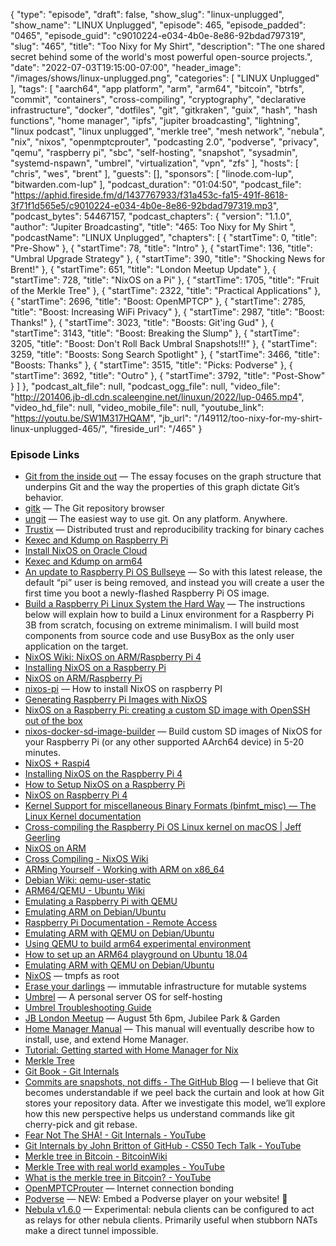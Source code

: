 {
  "type": "episode",
  "draft": false,
  "show_slug": "linux-unplugged",
  "show_name": "LINUX Unplugged",
  "episode": 465,
  "episode_padded": "0465",
  "episode_guid": "c9010224-e034-4b0e-8e86-92bdad797319",
  "slug": "465",
  "title": "Too Nixy for My Shirt",
  "description": "The one shared secret behind some of the world's most powerful open-source projects.",
  "date": "2022-07-03T19:15:00-07:00",
  "header_image": "/images/shows/linux-unplugged.png",
  "categories": [
    "LINUX Unplugged"
  ],
  "tags": [
    "aarch64",
    "app platform",
    "arm",
    "arm64",
    "bitcoin",
    "btrfs",
    "commit",
    "containers",
    "cross-compiling",
    "cryptography",
    "declarative infrastructure",
    "docker",
    "dotfiles",
    "git",
    "gitkraken",
    "guix",
    "hash",
    "hash functions",
    "home manager",
    "ipfs",
    "jupiter broadcasting",
    "lightning",
    "linux podcast",
    "linux unplugged",
    "merkle tree",
    "mesh network",
    "nebula",
    "nix",
    "nixos",
    "openmptcprouter",
    "podcasting 2.0",
    "podverse",
    "privacy",
    "qemu",
    "raspberry pi",
    "sbc",
    "self-hosting",
    "snapshot",
    "sysadmin",
    "systemd-nspawn",
    "umbrel",
    "virtualization",
    "vpn",
    "zfs"
  ],
  "hosts": [
    "chris",
    "wes",
    "brent"
  ],
  "guests": [],
  "sponsors": [
    "linode.com-lup",
    "bitwarden.com-lup"
  ],
  "podcast_duration": "01:04:50",
  "podcast_file": "https://aphid.fireside.fm/d/1437767933/f31a453c-fa15-491f-8618-3f71f1d565e5/c9010224-e034-4b0e-8e86-92bdad797319.mp3",
  "podcast_bytes": 54467157,
  "podcast_chapters": {
    "version": "1.1.0",
    "author": "Jupiter Broadcasting",
    "title": "465: Too Nixy for My Shirt ",
    "podcastName": "LINUX Unplugged",
    "chapters": [
      {
        "startTime": 0,
        "title": "Pre-Show"
      },
      {
        "startTime": 78,
        "title": "Intro"
      },
      {
        "startTime": 136,
        "title": "Umbral Upgrade Strategy"
      },
      {
        "startTime": 390,
        "title": "Shocking News for Brent!"
      },
      {
        "startTime": 651,
        "title": "London Meetup Update"
      },
      {
        "startTime": 728,
        "title": "NixOS on a Pi"
      },
      {
        "startTime": 1705,
        "title": "Fruit of the Merkle Tree"
      },
      {
        "startTime": 2322,
        "title": "Practical Applications"
      },
      {
        "startTime": 2696,
        "title": "Boost: OpenMPTCP"
      },
      {
        "startTime": 2785,
        "title": "Boost: Increasing WiFi Privacy"
      },
      {
        "startTime": 2987,
        "title": "Boost: Thanks!"
      },
      {
        "startTime": 3023,
        "title": "Boosts: Git'ing Gud"
      },
      {
        "startTime": 3143,
        "title": "Boost: Breaking the Slump"
      },
      {
        "startTime": 3205,
        "title": "Boost: Don't Roll Back Umbral Snapshots!!!"
      },
      {
        "startTime": 3259,
        "title": "Boosts: Song Search Spotlight"
      },
      {
        "startTime": 3466,
        "title": "Boosts: Thanks"
      },
      {
        "startTime": 3515,
        "title": "Picks: Podverse"
      },
      {
        "startTime": 3692,
        "title": "Outro"
      },
      {
        "startTime": 3792,
        "title": "Post-Show"
      }
    ]
  },
  "podcast_alt_file": null,
  "podcast_ogg_file": null,
  "video_file": "http://201406.jb-dl.cdn.scaleengine.net/linuxun/2022/lup-0465.mp4",
  "video_hd_file": null,
  "video_mobile_file": null,
  "youtube_link": "https://youtu.be/SW1M317HQAM",
  "jb_url": "/149112/too-nixy-for-my-shirt-linux-unplugged-465/",
  "fireside_url": "/465"
}


### Episode Links

  * [Git from the inside out](https://codewords.recurse.com/issues/two/git-from-the-inside-out "Git from the inside out") — The essay focuses on the graph structure that underpins Git and the way the properties of this graph dictate Git’s behavior.
  * [gitk](https://git-scm.com/docs/gitk "gitk") — The Git repository browser
  * [ungit](https://github.com/FredrikNoren/ungit "ungit") — The easiest way to use git. On any platform. Anywhere.
  * [Trustix](https://github.com/tweag/trustix "Trustix") — Distributed trust and reproducibility tracking for binary caches
  * [Kexec and Kdump on Raspberry Pi](https://nstarke.github.io/linux/kernel/kexec/kdump/raspberry-pi/2021/04/02/kexec-and-kdump-on-raspberry-pi.html "Kexec and Kdump on Raspberry Pi")
  * [Install NixOS on Oracle Cloud](https://mdleom.com/blog/2021/03/09/nixos-oracle/ "Install NixOS on Oracle Cloud")
  * [Kexec and Kdump on arm64](https://medium.com/@christina.jacob.koikara/kexec-and-kdump-on-arm64-e456132d410f "Kexec and Kdump on arm64")
  * [An update to Raspberry Pi OS Bullseye](https://www.raspberrypi.com/news/raspberry-pi-bullseye-update-april-2022/ "An update to Raspberry Pi OS Bullseye") — So with this latest release, the default “pi” user is being removed, and instead you will create a user the first time you boot a newly-flashed Raspberry Pi OS image.
  * [Build a Raspberry Pi Linux System the Hard Way](https://rickcarlino.com/2021/build-a-raspbery-pi-linux-system-the-hard-way.html "Build a Raspberry Pi Linux System the Hard Way") — The instructions below will explain how to build a Linux environment for a Raspberry Pi 3B from scratch, focusing on extreme minimalism. I will build most components from source code and use BusyBox as the only user application on the target.
  * [NixOS Wiki: NixOS on ARM/Raspberry Pi 4](https://wiki.nixos.org/wiki/NixOS_on_ARM/Raspberry_Pi_4 "NixOS Wiki: NixOS on ARM/Raspberry Pi 4")
  * [Installing NixOS on a Raspberry Pi](https://nix.dev/tutorials/installing-nixos-on-a-raspberry-pi "Installing NixOS on a Raspberry Pi")
  * [NixOS on ARM/Raspberry Pi](https://wiki.nixos.org/wiki/NixOS_on_ARM/Raspberry_Pi "NixOS on ARM/Raspberry Pi")
  * [nixos-pi](https://github.com/lucernae/nixos-pi "nixos-pi") — How to install NixOS on raspberry PI
  * [Generating Raspberry Pi Images with NixOS](https://pablo.tools/blog/computers/nixos-generate-raspberry-images/ "Generating Raspberry Pi Images with NixOS")
  * [NixOS on a Raspberry Pi: creating a custom SD image with OpenSSH out of the box](https://rbf.dev/blog/2020/05/custom-nixos-build-for-raspberry-pis/ "NixOS on a Raspberry Pi: creating a custom SD image with OpenSSH out of the box")
  * [nixos-docker-sd-image-builder](https://github.com/Robertof/nixos-docker-sd-image-builder "nixos-docker-sd-image-builder") — Build custom SD images of NixOS for your Raspberry Pi (or any other supported AArch64 device) in 5-20 minutes.
  * [NixOS + Raspi4](https://gist.github.com/chrisanthropic/2e6d3645f20da8fd4c1f122113f89c06 "NixOS + Raspi4")
  * [Installing NixOS on the Raspberry Pi 4](https://mgdm.net/weblog/nixos-on-raspberry-pi-4/ "Installing NixOS on the Raspberry Pi 4")
  * [How to Setup NixOS on a Raspberry Pi](https://blog.hendrikmaus.dev/setup-nixos-on-a-raspberry-pi/ "How to Setup NixOS on a Raspberry Pi")
  * [NixOS on Raspberry Pi 4](https://jamesguthrie.ch/blog/nixos-on-raspberry-pi/ "NixOS on Raspberry Pi 4")
  * [Kernel Support for miscellaneous Binary Formats (binfmt_misc) — The Linux Kernel documentation](https://www.kernel.org/doc/html/latest/admin-guide/binfmt-misc.html "Kernel Support for miscellaneous Binary Formats \(binfmt_misc\) — The Linux Kernel documentation")
  * [Cross-compiling the Raspberry Pi OS Linux kernel on macOS | Jeff Geerling](https://www.jeffgeerling.com/blog/2020/cross-compiling-raspberry-pi-os-linux-kernel-on-macos "Cross-compiling the Raspberry Pi OS Linux kernel on macOS | Jeff Geerling")
  * [NixOS on ARM](https://wiki.nixos.org/wiki/NixOS_on_ARM "NixOS on ARM")
  * [Cross Compiling - NixOS Wiki](https://wiki.nixos.org/wiki/Cross_Compiling "Cross Compiling - NixOS Wiki")
  * [ARMing Yourself - Working with ARM on x86_64](https://codepyre.com/2019/12/arming-yourself/ "ARMing Yourself - Working with ARM on x86_64")
  * [Debian Wiki: qemu-user-static](https://wiki.debian.org/RaspberryPi/qemu-user-static "Debian Wiki: qemu-user-static")
  * [ARM64/QEMU - Ubuntu Wiki](https://wiki.ubuntu.com/ARM64/QEMU "ARM64/QEMU - Ubuntu Wiki")
  * [Emulating a Raspberry Pi with QEMU](https://gist.github.com/plembo/c4920016312f058209f5765cb9a3a25e "Emulating a Raspberry Pi with QEMU")
  * [Emulating ARM on Debian/Ubuntu](https://gist.github.com/bruce30262/e0f12eddea638efe7332 "Emulating ARM on Debian/Ubuntu")
  * [Raspberry Pi Documentation - Remote Access](https://www.raspberrypi.com/documentation/computers/remote-access.html "Raspberry Pi Documentation - Remote Access")
  * [Emulating ARM with QEMU on Debian/Ubuntu](https://junyelee.blogspot.com/2021/01/emulating-arm-with-qemu-on-debianubuntu.html "Emulating ARM with QEMU on Debian/Ubuntu")
  * [Using QEMU to build arm64 experimental environment](https://chowdera.com/2021/06/20210613225612211i.html "Using QEMU to build arm64 experimental environment")
  * [How to set up an ARM64 playground on Ubuntu 18.04](https://offlinemark.com/2020/06/24/how-to-set-up-an-arm64-playground-on-ubuntu-18-04/ "How to set up an ARM64 playground on Ubuntu 18.04")
  * [Emulating ARM with QEMU on Debian/Ubuntu](https://gist.github.com/luk6xff/9f8d2520530a823944355e59343eadc1 "Emulating ARM with QEMU on Debian/Ubuntu")
  * [NixOS](https://elis.nu/blog/2020/05/nixos-tmpfs-as-root/ "NixOS") — tmpfs as root
  * [Erase your darlings](https://grahamc.com/blog/erase-your-darlings "Erase your darlings") — immutable infrastructure for mutable systems
  * [Umbrel](https://umbrel.com/ "Umbrel") — A personal server OS for self-hosting
  * [Umbrel Troubleshooting Guide](https://community.getumbrel.com/t/umbrel-troubleshooting-guide/3632 "Umbrel Troubleshooting Guide")
  * [JB London Meetup](https://www.meetup.com/jupiterbroadcasting/events/286056077/ "JB London Meetup") — August 5th 6pm, Jubilee Park & Garden
  * [Home Manager Manual](https://rycee.gitlab.io/home-manager/index.html#sec-install-standalone "Home Manager Manual") — This manual will eventually describe how to install, use, and extend Home Manager.
  * [Tutorial: Getting started with Home Manager for Nix](https://ghedam.at/24353/tutorial-getting-started-with-home-manager-for-nix "Tutorial: Getting started with Home Manager for Nix")
  * [Merkle Tree](https://en.m.wikipedia.org/wiki/Merkle_tree "Merkle Tree")
  * [Git Book - Git Internals](https://git-scm.com/book/en/v2/Git-Internals-Plumbing-and-Porcelain "Git Book - Git Internals")
  * [Commits are snapshots, not diffs - The GitHub Blog](https://github.blog/2020-12-17-commits-are-snapshots-not-diffs/ "Commits are snapshots, not diffs - The GitHub Blog") — I believe that Git becomes understandable if we peel back the curtain and look at how Git stores your repository data. After we investigate this model, we’ll explore how this new perspective helps us understand commands like git cherry-pick and git rebase.
  * [Fear Not The SHA! - Git Internals - YouTube](https://www.youtube.com/watch?v=P6jD966jzlk "Fear Not The SHA! - Git Internals - YouTube")
  * [Git Internals by John Britton of GitHub - CS50 Tech Talk - YouTube](https://www.youtube.com/watch?v=lG90LZotrpo "Git Internals by John Britton of GitHub - CS50 Tech Talk - YouTube")
  * [Merkle tree in Bitcoin - BitcoinWiki](https://en.bitcoinwiki.org/wiki/Merkle_tree "Merkle tree in Bitcoin - BitcoinWiki")
  * [Merkle Tree with real world examples - YouTube](https://www.youtube.com/watch?v=qHMLy5JjbjQ "Merkle Tree with real world examples - YouTube")
  * [What is the merkle tree in Bitcoin? - YouTube](https://www.youtube.com/watch?v=V6gLY-1G4Mc&t=8s "What is the merkle tree in Bitcoin? - YouTube")
  * [OpenMPTCProuter](https://www.openmptcprouter.com/ "OpenMPTCProuter") — Internet connection bonding
  * [Podverse](https://podcastindex.social/@podverse/108571606243175546 "Podverse") — NEW: Embed a Podverse player on your website! 🥳
  * [Nebula v1.6.0](https://github.com/slackhq/nebula/releases/tag/v1.6.0 "Nebula v1.6.0") — Experimental: nebula clients can be configured to act as relays for other nebula clients. Primarily useful when stubborn NATs make a direct tunnel impossible.


